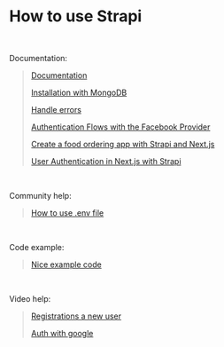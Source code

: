 # How to use Strapi

<br>

Documentation:

> [Documentation](https://strapi.io/documentation/developer-docs/latest/setup-deployment-guides/installation.html)
>
> [Installation with MongoDB](https://strapi.io/documentation/developer-docs/latest/setup-deployment-guides/configurations/databases/mongodb.html)
>
> [Handle errors](https://strapi.io/documentation/developer-docs/latest/guides/error-catching.html#handle-errors)
>
> [Authentication Flows with the Facebook Provider](https://strapi.io/blog/learning-strapi-authentication-flows-facebook-provider)
>
> [Create a food ordering app with Strapi and Next.js](https://strapi.io/blog/nextjs-react-hooks-strapi-food-app-1)
>
> [User Authentication in Next.js with Strapi](https://strapi.io/blog/user-authentication-in-next-js-with-strapi)

<br>

Community help:

> [How to use .env file](https://github.com/strapi/strapi/issues/3558)

<br>

Code example:

> [Nice example code](https://github.com/canonn-science/CAPIv2-Strapi/tree/development)

<br>

Video help:

> [Registrations a new user](https://www.youtube.com/watch?v=xZUqdhmutKw)
>
> [Auth with google](https://www.youtube.com/watch?v=vGtVSwpOlsM)
